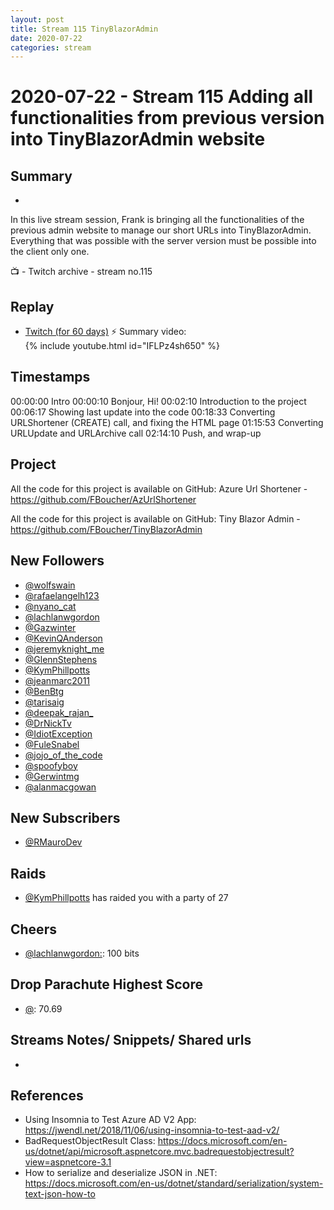 ```yaml
---
layout: post
title: Stream 115 TinyBlazorAdmin
date: 2020-07-22
categories: stream
---
```



# 2020-07-22 - Stream 115 Adding all functionalities from previous version into TinyBlazorAdmin website

## Summary
-

In this live stream session, Frank is bringing all the functionalities of the previous admin website to manage our short URLs into TinyBlazorAdmin. Everything that was possible with the server version must be possible into the client only one. 

📺 - Twitch archive - stream no.115

## Replay


- [Twitch (for 60 days)](https://www.twitch.tv/videos/)
⚡ Summary video:
{% include youtube.html id="IFLPz4sh650" %}
<br/><!--more-->


## Timestamps


00:00:00 Intro
00:00:10 Bonjour, Hi! 
00:02:10 Introduction to the project
00:06:17 Showing last update into the code
00:18:33 Converting URLShortener (CREATE) call, and fixing the HTML page
01:15:53 Converting URLUpdate and URLArchive call
02:14:10 Push, and wrap-up


Project
-------

All the code for this project is available on GitHub: Azure Url Shortener - https://github.com/FBoucher/AzUrlShortener

All the code for this project is available on GitHub: Tiny Blazor Admin - https://github.com/FBoucher/TinyBlazorAdmin


New Followers
-------------

- [@wolfswain](https://www.twitch.tv/wolfswain)
- [@rafaelangelh123](https://www.twitch.tv/rafaelangelh123)
- [@nyano_cat](https://www.twitch.tv/nyano_cat)
- [@lachlanwgordon](https://www.twitch.tv/lachlanwgordon)
- [@Gazwinter](https://www.twitch.tv/Gazwinter)
- [@KevinQAnderson](https://www.twitch.tv/KevinQAnderson)
- [@jeremyknight_me](https://www.twitch.tv/jeremyknight_me)
- [@GlennStephens](https://www.twitch.tv/GlennStephens)
- [@KymPhillpotts](https://www.twitch.tv/KymPhillpotts)
- [@jeanmarc2011](https://www.twitch.tv/jeanmarc2011)
- [@BenBtg](https://www.twitch.tv/BenBtg)
- [@tarisaig](https://www.twitch.tv/tarisaig)
- [@deepak_rajan_](https://www.twitch.tv/deepak_rajan_)
- [@DrNickTv](https://www.twitch.tv/DrNickTv)
- [@IdiotException](https://www.twitch.tv/IdiotException)
- [@FuleSnabel](https://www.twitch.tv/FuleSnabel)
- [@jojo_of_the_code](https://www.twitch.tv/jojo_of_the_code)
- [@spoofyboy](https://www.twitch.tv/spoofyboy)
- [@Gerwintmg](https://www.twitch.tv/Gerwintmg)
- [@alanmacgowan](https://www.twitch.tv/alanmacgowan)


New Subscribers
---------------

- [@RMauroDev](https://www.twitch.tv/RMauroDev)


Raids
------

- [@KymPhillpotts](https://www.twitch.tv/KymPhillpotts) has raided you with a party of 27



Cheers
------

- [@lachlanwgordon:](https://www.twitch.tv/lachlanwgordon:): 100 bits


Drop Parachute Highest Score
----------------------------

- [@](https://www.twitch.tv/):  70.69



Streams Notes/ Snippets/ Shared urls
-----------------------------------

- 


References
----------

- Using Insomnia to Test Azure AD V2 App:  https://jwendl.net/2018/11/06/using-insomnia-to-test-aad-v2/
- BadRequestObjectResult Class: https://docs.microsoft.com/en-us/dotnet/api/microsoft.aspnetcore.mvc.badrequestobjectresult?view=aspnetcore-3.1
- How to serialize and deserialize JSON in .NET: https://docs.microsoft.com/en-us/dotnet/standard/serialization/system-text-json-how-to

